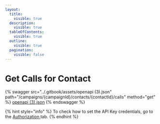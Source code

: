 ```yaml
---
layout:
  title:
    visible: true
  description:
    visible: true
  tableOfContents:
    visible: true
  outline:
    visible: true
  pagination:
    visible: false
---
```


# Get Calls for Contact

{% swagger src="../.gitbook/assets/openapi (3).json" path="/campaigns/{campaignId}/contacts/{contactId}/calls" method="get" %}
[openapi (3).json](<../.gitbook/assets/openapi (3).json>)
{% endswagger %}

{% hint style="info" %}
To check how to set the API Key credentials, go to the [Authorization ](authorization.md)tab.
{% endhint %}

